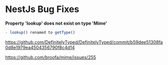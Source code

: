 # NestJs Bug Fixes

**Property 'lookup' does not exist on type 'Mime'**

```jsx showLineNumbers
- lookup() renamed to getType()
```

https://github.com/DefinitelyTyped/DefinitelyTyped/commit/b59dee51308fa0d8e1979ea4504356790f8c4d14

https://github.com/broofa/mime/issues/255
